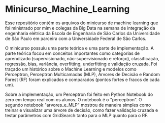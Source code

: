 # Minicurso_Machine_Learning
Esse repositório contém os arquivos do minicurso de machine learning que foi ministrado por mim e colegas da Big Data na semana de integração da engenharia elétrica da Escola de Engenharia de São Carlos da Universidade de São Paulo em parceira com a Universidade Federal de São Carlos.

O minicurso possuiu uma parte teórica e uma parte de implementação. A parte teórica focou em conceitos importantes como categorias de aprendizado (supervisionado, não-supervisionado e reforço), classificação, regressão, bias, variância, overfitting, underfitting e validação cruzada. Foi traçado um histórico sobre o Machine Learning e modelos como Perceptron, Perceptron Multicamadas (MLP), Árvores de Decisão e Random Forest (RF) foram explicados e comparados (pontos fortes e fracos de cada um).

Sobre a implementação, um Perceptron foi feito em Python Notebook do zero em tempo real com os alunos. O notebook é o "perceptron". O segundo notebook "arvores_e_MLP" mostrou de maneira simples como treinar e visualizar uma árvore de decisão, como fazer validação cruzada e testar parâmetros com GridSearch tanto para o MLP quanto para o RF.
 

